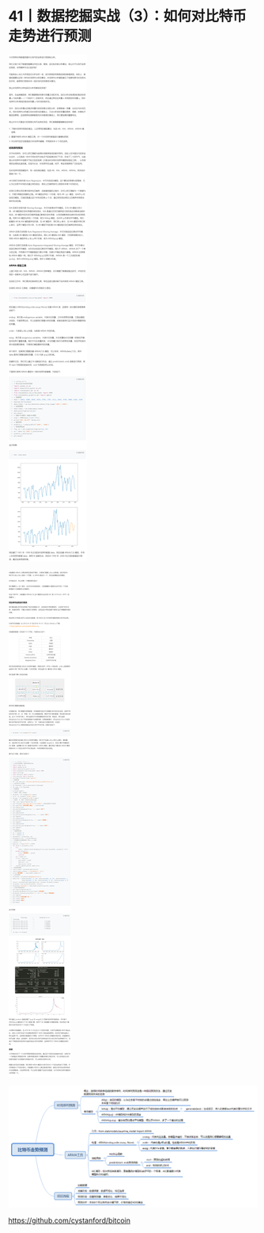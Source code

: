 # 41丨数据挖掘实战（3）：如何对比特币走势进行预测

![image-20210527162922023](img/41数据挖掘实战（3）：如何对比特币走势进行预测/image-20210527162922023.png)

![image-20210527163005729](img/41数据挖掘实战（3）：如何对比特币走势进行预测/image-20210527163005729.png)

![img](img/41数据挖掘实战（3）：如何对比特币走势进行预测/24f8ee2f600a2451eecd58a98f7db894.png)

https://github.com/cystanford/bitcoin

